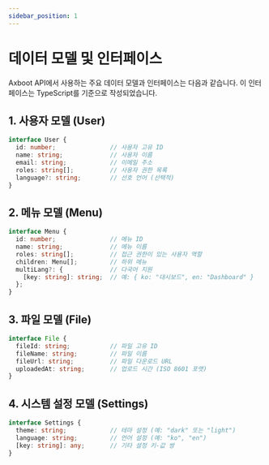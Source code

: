 ```yaml
---
sidebar_position: 1
---
```


# 데이터 모델 및 인터페이스

Axboot API에서 사용하는 주요 데이터 모델과 인터페이스는 다음과 같습니다. 이 인터페이스는 TypeScript를 기준으로 작성되었습니다.

## 1. 사용자 모델 (User)

```typescript
interface User {
  id: number;               // 사용자 고유 ID
  name: string;             // 사용자 이름
  email: string;            // 이메일 주소
  roles: string[];          // 사용자 권한 목록
  language?: string;        // 선호 언어 (선택적)
}
```


## 2. 메뉴 모델 (Menu)

```typescript
interface Menu {
  id: number;               // 메뉴 ID
  name: string;             // 메뉴 이름
  roles: string[];          // 접근 권한이 있는 사용자 역할
  children: Menu[];         // 하위 메뉴
  multiLang?: {             // 다국어 지원
    [key: string]: string;  // 예: { ko: "대시보드", en: "Dashboard" }
  };
}
```

## 3. 파일 모델 (File)

```typescript
interface File {
  fileId: string;           // 파일 고유 ID
  fileName: string;         // 파일 이름
  fileUrl: string;          // 파일 다운로드 URL
  uploadedAt: string;       // 업로드 시간 (ISO 8601 포맷)
}
```


## 4. 시스템 설정 모델 (Settings)

```typescript
interface Settings {
  theme: string;            // 테마 설정 (예: "dark" 또는 "light")
  language: string;         // 언어 설정 (예: "ko", "en")
  [key: string]: any;       // 기타 설정 키-값 쌍
}
```
